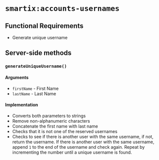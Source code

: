 # `smartix:accounts-usernames`

## Functional Requirements

* Generate unique username

## Server-side methods

### `generateUniqueUsername()`

#### Arguments

* `firstName` - First Name
* `lastName` - Last Name

#### Implementation

* Converts both parameters to strings
* Remove non-alphanumeric characters
* Concatenate the first name with last name
* Checks that it is not one of the reserved usernames
* Checks to see if there is another user with the same username, if not, return the username. If there is another user with the same username, append `1` to the end of the username and check again. Repeat by incrementing the number until a unique username is found.